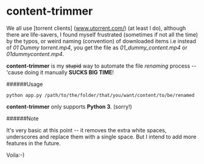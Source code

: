 # content-trimmer

We all use [torrent clients] (www.utorrent.com/) (at least I do), although there are life-savers, I found myself frustrated (sometimes if not all the time) by the typos, or weird naming (convention) of downloaded items i.e instead of *01 Dummy torrent.mp4*, you get the file as *01_dummy_content.mp4* or *01dummycontent.mp4*. 

**content-trimmer** is my ~~stupid~~ way to automate the file *renaming* process -- 'cause doing it manually **SUCKS BIG TIME**! 

######Usage

`python app.py /path/to/the/folder/that/you/want/content/to/be/renamed`

**content-trimmer** only supports **Python 3**. (sorry!)

######Note

It's very basic at this point -- it removes the extra white spaces, underscores and replace them with a single space. But I intend to add more features in the future.


Voila:-)
